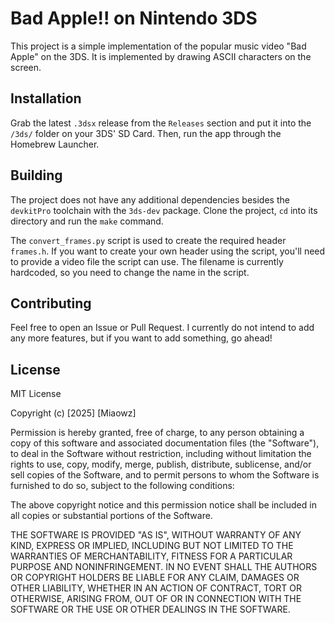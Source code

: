 # Bad Apple!! on Nintendo 3DS

This project is a simple implementation of the popular music video "Bad Apple" on the 3DS.
It is implemented by drawing ASCII characters on the screen.

## Installation

Grab the latest `.3dsx` release from the `Releases` section and put it into the `/3ds/` folder on your 3DS' SD Card.
Then, run the app through the Homebrew Launcher.

## Building

The project does not have any additional dependencies besides the `devkitPro` toolchain with the `3ds-dev` package.
Clone the project, `cd` into its directory and run the `make` command.

The `convert_frames.py` script is used to create the required header `frames.h`. If you want to create your own header using the script, you'll need to provide a video file the script can use. The filename is currently hardcoded, so you need to change the name in the script.

## Contributing

Feel free to open an Issue or Pull Request.
I currently do not intend to add any more features, but if you want to add something, go ahead!

## License

MIT License

Copyright (c) [2025] [Miaowz]

Permission is hereby granted, free of charge, to any person obtaining a copy
of this software and associated documentation files (the "Software"), to deal
in the Software without restriction, including without limitation the rights
to use, copy, modify, merge, publish, distribute, sublicense, and/or sell
copies of the Software, and to permit persons to whom the Software is
furnished to do so, subject to the following conditions:

The above copyright notice and this permission notice shall be included in all
copies or substantial portions of the Software.

THE SOFTWARE IS PROVIDED "AS IS", WITHOUT WARRANTY OF ANY KIND, EXPRESS OR
IMPLIED, INCLUDING BUT NOT LIMITED TO THE WARRANTIES OF MERCHANTABILITY,
FITNESS FOR A PARTICULAR PURPOSE AND NONINFRINGEMENT. IN NO EVENT SHALL THE
AUTHORS OR COPYRIGHT HOLDERS BE LIABLE FOR ANY CLAIM, DAMAGES OR OTHER
LIABILITY, WHETHER IN AN ACTION OF CONTRACT, TORT OR OTHERWISE, ARISING FROM,
OUT OF OR IN CONNECTION WITH THE SOFTWARE OR THE USE OR OTHER DEALINGS IN THE
SOFTWARE.